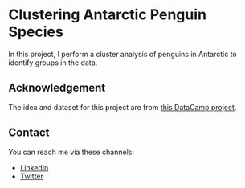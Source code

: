 # Clustering Antarctic Penguin Species

In this project, I perform a cluster analysis of penguins in Antarctic to identify groups in the data.

## Acknowledgement

The idea and dataset for this project are from [this DataCamp project](https://app.datacamp.com/learn/projects/1809).

## Contact

You can reach me via these channels:

- [LinkedIn](https://linkedin.com/in/nzubeifechukwu)
- [Twitter](https://linkedin.com/in/nzubeifechukwu)
